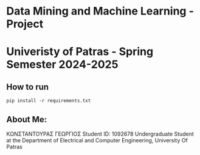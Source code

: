 # Data Mining and Machine Learning - Project
# Univeristy of Patras - Spring Semester 2024-2025  

## How to run
```
pip install -r requirements.txt
```
## About Me:
ΚΩΝΣΤΑΝΤΟΥΡΑΣ ΓΕΩΡΓΙΟΣ
Student ID: 1092678
Undergraduate Student at the Department of Electrical and Computer Engineering, University Of Patras

